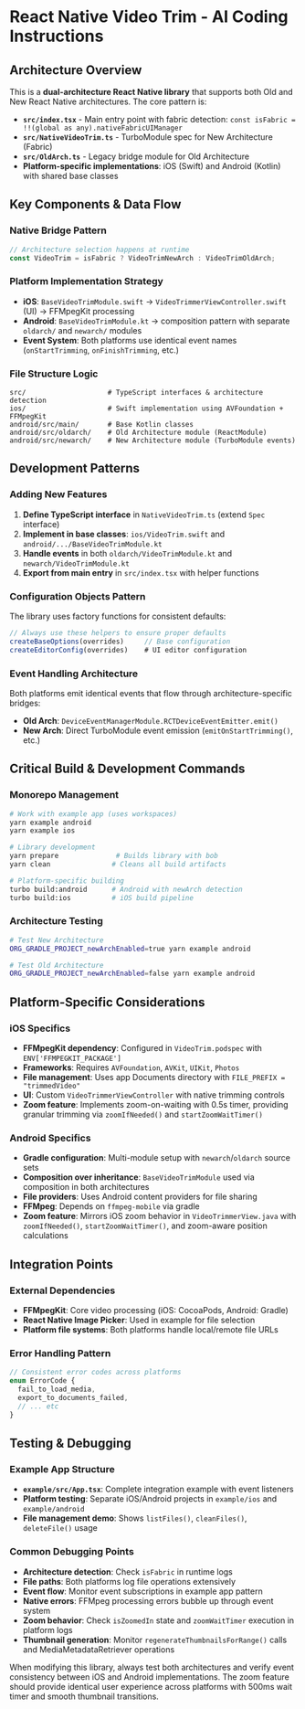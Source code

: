 # React Native Video Trim - AI Coding Instructions

## Architecture Overview

This is a **dual-architecture React Native library** that supports both Old and New React Native architectures. The core pattern is:

- **`src/index.tsx`** - Main entry point with fabric detection: `const isFabric = !!(global as any).nativeFabricUIManager`
- **`src/NativeVideoTrim.ts`** - TurboModule spec for New Architecture (Fabric)
- **`src/OldArch.ts`** - Legacy bridge module for Old Architecture
- **Platform-specific implementations**: iOS (Swift) and Android (Kotlin) with shared base classes

## Key Components & Data Flow

### Native Bridge Pattern
```typescript
// Architecture selection happens at runtime
const VideoTrim = isFabric ? VideoTrimNewArch : VideoTrimOldArch;
```

### Platform Implementation Strategy
- **iOS**: `BaseVideoTrimModule.swift` → `VideoTrimmerViewController.swift` (UI) → FFMpegKit processing  
- **Android**: `BaseVideoTrimModule.kt` → composition pattern with separate `oldarch/` and `newarch/` modules
- **Event System**: Both platforms use identical event names (`onStartTrimming`, `onFinishTrimming`, etc.)

### File Structure Logic
```
src/                    # TypeScript interfaces & architecture detection
ios/                    # Swift implementation using AVFoundation + FFMpegKit
android/src/main/       # Base Kotlin classes
android/src/oldarch/    # Old Architecture module (ReactModule)
android/src/newarch/    # New Architecture module (TurboModule events)
```

## Development Patterns

### Adding New Features
1. **Define TypeScript interface** in `NativeVideoTrim.ts` (extend `Spec` interface)
2. **Implement in base classes**: `ios/VideoTrim.swift` and `android/.../BaseVideoTrimModule.kt`
3. **Handle events** in both `oldarch/VideoTrimModule.kt` and `newarch/VideoTrimModule.kt`
4. **Export from main entry** in `src/index.tsx` with helper functions

### Configuration Objects Pattern
The library uses factory functions for consistent defaults:
```typescript
// Always use these helpers to ensure proper defaults
createBaseOptions(overrides)     // Base configuration
createEditorConfig(overrides)    # UI editor configuration
```

### Event Handling Architecture
Both platforms emit identical events that flow through architecture-specific bridges:
- **Old Arch**: `DeviceEventManagerModule.RCTDeviceEventEmitter.emit()`
- **New Arch**: Direct TurboModule event emission (`emitOnStartTrimming()`, etc.)

## Critical Build & Development Commands

### Monorepo Management
```bash
# Work with example app (uses workspaces)
yarn example android
yarn example ios

# Library development
yarn prepare              # Builds library with bob
yarn clean               # Cleans all build artifacts

# Platform-specific building
turbo build:android      # Android with newArch detection
turbo build:ios          # iOS build pipeline
```

### Architecture Testing
```bash
# Test New Architecture
ORG_GRADLE_PROJECT_newArchEnabled=true yarn example android

# Test Old Architecture  
ORG_GRADLE_PROJECT_newArchEnabled=false yarn example android
```

## Platform-Specific Considerations

### iOS Specifics
- **FFMpegKit dependency**: Configured in `VideoTrim.podspec` with `ENV['FFMPEGKIT_PACKAGE']`
- **Frameworks**: Requires `AVFoundation`, `AVKit`, `UIKit`, `Photos`
- **File management**: Uses app Documents directory with `FILE_PREFIX = "trimmedVideo"`
- **UI**: Custom `VideoTrimmerViewController` with native trimming controls
- **Zoom feature**: Implements zoom-on-waiting with 0.5s timer, providing granular trimming via `zoomIfNeeded()` and `startZoomWaitTimer()`

### Android Specifics  
- **Gradle configuration**: Multi-module setup with `newarch`/`oldarch` source sets
- **Composition over inheritance**: `BaseVideoTrimModule` used via composition in both architectures
- **File providers**: Uses Android content providers for file sharing
- **FFMpeg**: Depends on `ffmpeg-mobile` via gradle
- **Zoom feature**: Mirrors iOS zoom behavior in `VideoTrimmerView.java` with `zoomIfNeeded()`, `startZoomWaitTimer()`, and zoom-aware position calculations

## Integration Points

### External Dependencies
- **FFMpegKit**: Core video processing (iOS: CocoaPods, Android: Gradle)
- **React Native Image Picker**: Used in example for file selection
- **Platform file systems**: Both platforms handle local/remote file URLs

### Error Handling Pattern
```typescript
// Consistent error codes across platforms
enum ErrorCode { 
  fail_to_load_media,
  export_to_documents_failed,
  // ... etc
}
```

## Testing & Debugging

### Example App Structure
- **`example/src/App.tsx`**: Complete integration example with event listeners
- **Platform testing**: Separate iOS/Android projects in `example/ios` and `example/android`
- **File management demo**: Shows `listFiles()`, `cleanFiles()`, `deleteFile()` usage

### Common Debugging Points
- **Architecture detection**: Check `isFabric` in runtime logs  
- **File paths**: Both platforms log file operations extensively
- **Event flow**: Monitor event subscriptions in example app pattern
- **Native errors**: FFMpeg processing errors bubble up through event system
- **Zoom behavior**: Check `isZoomedIn` state and `zoomWaitTimer` execution in platform logs
- **Thumbnail generation**: Monitor `regenerateThumbnailsForRange()` calls and MediaMetadataRetriever operations

When modifying this library, always test both architectures and verify event consistency between iOS and Android implementations. The zoom feature should provide identical user experience across platforms with 500ms wait timer and smooth thumbnail transitions.